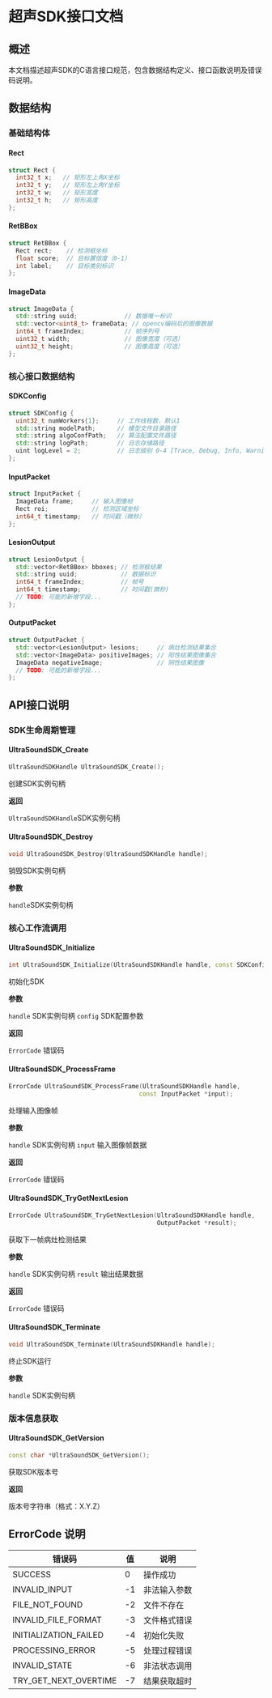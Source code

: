 # 超声SDK接口文档

## 概述
本文档描述超声SDK的C语言接口规范，包含数据结构定义、接口函数说明及错误码说明。

## 数据结构

### 基础结构体

#### Rect
```cpp
struct Rect {
  int32_t x;   // 矩形左上角X坐标
  int32_t y;   // 矩形左上角Y坐标 
  int32_t w;   // 矩形宽度
  int32_t h;   // 矩形高度
};
```
#### RetBBox
```cpp
struct RetBBox {
  Rect rect;    // 检测框坐标
  float score;  // 目标置信度（0-1）
  int label;    // 目标类别标识
};
```

#### ImageData
```cpp
struct ImageData {
  std::string uuid;             // 数据唯一标识
  std::vector<uint8_t> frameData; // opencv编码后的图像数据
  int64_t frameIndex;           // 帧序列号
  uint32_t width;               // 图像宽度（可选）
  uint32_t height;              // 图像高度（可选）
};
```

### 核心接口数据结构

#### SDKConfig
```cpp
struct SDKConfig {
  uint32_t numWorkers{1};     // 工作线程数，默认1
  std::string modelPath;      // 模型文件目录路径
  std::string algoConfPath;   // 算法配置文件路径
  std::string logPath;        // 日志存储路径
  uint logLevel = 2;          // 日志级别 0-4 [Trace, Debug, Info, Warning, Error]
};
```

#### InputPacket
```cpp
struct InputPacket {
  ImageData frame;     // 输入图像帧
  Rect roi;            // 检测区域坐标
  int64_t timestamp;   // 时间戳（微秒）
};
```

#### LesionOutput
```cpp
struct LesionOutput {
  std::vector<RetBBox> bboxes; // 检测框结果
  std::string uuid;            // 数据标识
  int64_t frameIndex;          // 帧号
  int64_t timestamp;           // 时间戳(微秒)
  // TODO: 可能的新增字段...
};
```

#### OutputPacket
```cpp
struct OutputPacket {
  std::vector<LesionOutput> lesions;     // 病灶检测结果集合
  std::vector<ImageData> positiveImages; // 阳性结果图像集合
  ImageData negativeImage;               // 阴性结果图像
  // TODO: 可能的新增字段...
};
```

## API接口说明

### SDK生命周期管理

#### UltraSoundSDK_Create
```cpp
UltraSoundSDKHandle UltraSoundSDK_Create();
```
创建SDK实例句柄

**返回**

`UltraSoundSDKHandle`SDK实例句柄

#### UltraSoundSDK_Destroy
```cpp
void UltraSoundSDK_Destroy(UltraSoundSDKHandle handle);
```
销毁SDK实例句柄

**参数**

`handle`SDK实例句柄

### 核心工作流调用
#### UltraSoundSDK_Initialize
```cpp
int UltraSoundSDK_Initialize(UltraSoundSDKHandle handle, const SDKConfig& config);
```
初始化SDK

**参数**

`handle` SDK实例句柄
`config` SDK配置参数

**返回**

`ErrorCode` 错误码

#### UltraSoundSDK_ProcessFrame
```cpp
ErrorCode UltraSoundSDK_ProcessFrame(UltraSoundSDKHandle handle,
                                    const InputPacket *input);
```
处理输入图像帧

**参数**

`handle` SDK实例句柄
`input` 输入图像帧数据

**返回**

`ErrorCode` 错误码


#### UltraSoundSDK_TryGetNextLesion
```cpp
ErrorCode UltraSoundSDK_TryGetNextLesion(UltraSoundSDKHandle handle,
                                         OutputPacket *result);
```
获取下一帧病灶检测结果

**参数**

`handle` SDK实例句柄
`result` 输出结果数据

**返回**

`ErrorCode` 错误码

#### UltraSoundSDK_Terminate
```cpp
void UltraSoundSDK_Terminate(UltraSoundSDKHandle handle);
```
终止SDK运行

**参数**

`handle` SDK实例句柄

### 版本信息获取
#### UltraSoundSDK_GetVersion
```cpp
const char *UltraSoundSDK_GetVersion();
```
获取SDK版本号

**返回**

版本号字符串（格式：X.Y.Z）

## ErrorCode 说明

错误码 | 值 | 说明
---|---|---
SUCCESS | 0 | 操作成功
INVALID_INPUT | -1 | 非法输入参数
FILE_NOT_FOUND | -2 | 文件不存在
INVALID_FILE_FORMAT | -3 | 文件格式错误
INITIALIZATION_FAILED | -4 | 初始化失败
PROCESSING_ERROR | -5 | 处理过程错误
INVALID_STATE | -6 | 非法状态调用
TRY_GET_NEXT_OVERTIME | -7 | 结果获取超时
